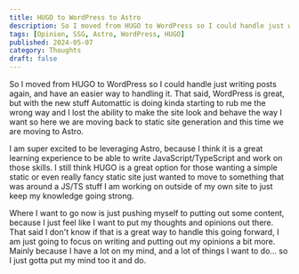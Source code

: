 ```yaml
---
title: HUGO to WordPress to Astro
description: So I moved from HUGO to WordPress so I could handle just writing posts again, and have an easier way to handling it. That said, WordPress is great, but with the new stuff Automattic is doing kinda starting to rub me the wrong way and...
tags: [Opinion, SSG, Astro, WordPress, HUGO]
published: 2024-05-07
category: Thoughts
draft: false
---
```


So I moved from HUGO to WordPress so I could handle just writing posts again, and have an easier way to handling it. That said, WordPress is great, but with the new stuff Automattic is doing kinda starting to rub me the wrong way and I lost the ability to make the site look and behave the way I want so here we are moving back to static site generation and this time we are moving to Astro.

I am super excited to be leveraging Astro, because I think it is a great learning experience to be able to write JavaScript/TypeScript and work on those skills. I still think HUGO is a great option for those wanting a simple static or even really fancy static site just wanted to move to something that was around a JS/TS stuff I am working on outside of my own site to just keep my knowledge going strong.

Where I want to go now is just pushing myself to putting out some content, because I just feel like I want to put my thoughts and opinions out there. That said I don't know if that is a great way to handle this going forward, I am just going to focus on writing and putting out my opinions a bit more. Mainly because I have a lot on my mind, and a lot of things I want to do... so I just gotta put my mind too it and do.